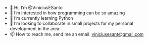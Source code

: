 - 👋 Hi, I’m @ViniciusESanto
- 👀 I’m interested in how programming can be so amazing
- 🌱 I’m currently learning Python
- 💞️ I’m looking to collaborate in small projects for my personal development in the area
- 📫 How to reach me, send me an email: viniciusesant@gmail.com

<!---
ViniciusESanto/ViniciusESanto is a ✨ special ✨ repository because its `README.md` (this file) appears on your GitHub profile.
You can click the Preview link to take a look at your changes.
--->
